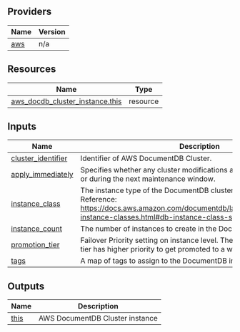 <!-- BEGIN_TF_DOCS -->


## Providers

| Name | Version |
|------|---------|
| <a name="provider_aws"></a> [aws](#provider\_aws) | n/a |

## Resources

| Name | Type |
|------|------|
| [aws_docdb_cluster_instance.this](https://registry.terraform.io/providers/hashicorp/aws/latest/docs/resources/docdb_cluster_instance) | resource |

## Inputs

| Name | Description | Type | Default | Required |
|------|-------------|------|---------|:--------:|
| <a name="input_cluster_identifier"></a> [cluster\_identifier](#input\_cluster\_identifier) | Identifier of AWS DocumentDB Cluster. | `string` | n/a | yes |
| <a name="input_apply_immediately"></a> [apply\_immediately](#input\_apply\_immediately) | Specifies whether any cluster modifications are applied immediately, or during the next maintenance window. | `bool` | `true` | no |
| <a name="input_instance_class"></a> [instance\_class](#input\_instance\_class) | The instance type of the DocumentDB cluster. Example: 'db.r5.large'. Reference: https://docs.aws.amazon.com/documentdb/latest/developerguide/db-instance-classes.html#db-instance-class-specs | `string` | `"db.r5.large"` | no |
| <a name="input_instance_count"></a> [instance\_count](#input\_instance\_count) | The number of instances to create in the DocumentDB cluster. | `number` | `1` | no |
| <a name="input_promotion_tier"></a> [promotion\_tier](#input\_promotion\_tier) | Failover Priority setting on instance level. The reader who has lower tier has higher priority to get promoted to a writer in case of failover. | `number` | `0` | no |
| <a name="input_tags"></a> [tags](#input\_tags) | A map of tags to assign to the DocumentDB instance. | `map(string)` | `null` | no |

## Outputs

| Name | Description |
|------|-------------|
| <a name="output_this"></a> [this](#output\_this) | AWS DocumentDB Cluster instance |
<!-- END_TF_DOCS -->
